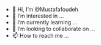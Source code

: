 - 👋 Hi, I’m @Mustafafoudeh
- 👀 I’m interested in ...
- 🌱 I’m currently learning ...
- 💞️ I’m looking to collaborate on ...
- 📫 How to reach me ...

<!---
Mustafafoudeh/Mustafafoudeh is a ✨ special ✨ repository because its `README.md` (this file) appears on your GitHub profile.
You can click the Preview link to take a look at your changes.
--->

